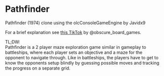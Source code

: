# Pathfinder
Pathfinder (1974) clone using the olcConsoleGameEngine by Javidx9

For a brief explanation see [this TikTok](https://vm.tiktok.com/ZM8nP15tb/) by @obscure_board_games.

TL;DW:\
Pathfinder is a 2 player maze exploration game similar in gameplay to battleships, where each player sets an objective and a maze for the opponent to navigate through.
Like in battleships, the players have to get to know the opponents setup blindly by guessing possible moves and tracking the progress on a separate grid.
